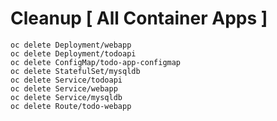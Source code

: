 # Cleanup [ All Container Apps ]

```
oc delete Deployment/webapp
oc delete Deployment/todoapi
oc delete ConfigMap/todo-app-configmap
oc delete StatefulSet/mysqldb
oc delete Service/todoapi
oc delete Service/webapp
oc delete Service/mysqldb 
oc delete Route/todo-webapp
```
